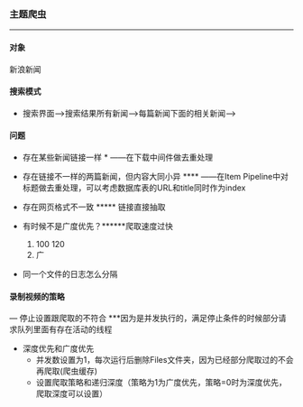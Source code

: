 ### 主题爬虫
----  
#### 对象
新浪新闻

#### 搜索模式
- 搜索界面——>搜索结果所有新闻——>每篇新闻下面的相关新闻——>

#### 问题
- 存在某些新闻链接一样 * ——在下载中间件做去重处理
- 存在链接不一样的两篇新闻，但内容大同小异 **** ——在Item Pipeline中对标题做去重处理，可以考虑数据库表的URL和title同时作为index
- 存在网页格式不一致 ***** 链接直接抽取
- 有时候不是广度优先？******爬取速度过快 
   1. 100  120
   2. 广
     
     
- 同一个文件的日志怎么分隔

#### 录制视频的策略
— 停止设置跟爬取的不符合 ***因为是并发执行的，满足停止条件的时候部分请求队列里面有存在活动的线程
- 深度优先和广度优先
  - 并发数设置为1，每次运行后删除Files文件夹，因为已经部分爬取过的不会再爬取(爬虫缓存)
  - 设置爬取策略和递归深度（策略为1为广度优先，策略=0时为深度优先，爬取深度可以设置）